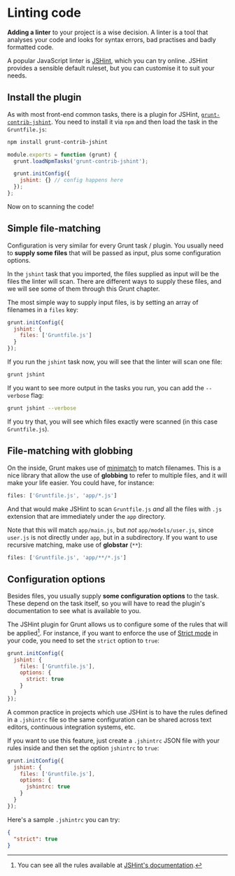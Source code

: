 # Linting code

**Adding a linter** to your project is a wise decision. A linter is a tool that analyses your code and looks for syntax errors, bad practises and badly formatted code.

A popular JavaScript linter is [JSHint](http://www.jshint.com/), which you can try online. JSHint provides a sensible default ruleset, but you can customise it to suit your needs.

## Install the plugin

As with most front-end common tasks, there is a plugin for JSHint, [`grunt-contrib-jshint`](https://github.com/gruntjs/grunt-contrib-jshint). You need to install it via `npm` and then load the task in the `Gruntfile.js`:

```bash
npm install grunt-contrib-jshint
```

```js
module.exports = function (grunt) {
  grunt.loadNpmTasks('grunt-contrib-jshint');

  grunt.initConfig({
    jshint: {} // config happens here
  });
};
```

Now on to scanning the code!

## Simple file-matching

Configuration is very similar for every Grunt task / plugin. You usually need to **supply some files** that will be passed as input, plus some configuration options.

In the `jshint` task that you imported, the files supplied as input will be the files the linter will scan. There are different ways to supply these files, and we will see some of them through this Grunt chapter.

The most simple way to supply input files, is by setting an array of filenames in a `files` key:

```js
grunt.initConfig({
  jshint: {
    files: ['Gruntfile.js']
  }
});
```

If you run the `jshint` task now, you will see that the linter will scan one file:

```bash
grunt jshint
```

If you want to see more output in the tasks you run, you can add the `--verbose` flag: 

```bash
grunt jshint --verbose
```

If you try that, you will see which files exactly were scanned (in this case `Gruntfile.js`).

## File-matching with globbing

On the inside, Grunt makes use of [minimatch](https://github.com/isaacs/minimatch) to match filenames. This is a nice library that allow the use of **globbing** to refer to multiple files, and it will make your life easier. You could have, for instance:

```js
files: ['Gruntfile.js', 'app/*.js']
```

And that would make JSHint to scan `Gruntfile.js` *and* all the files with `.js` extension that are immediately under the `app` directory.

Note that this will match `app/main.js`, but *not* `app/models/user.js`, since `user.js` is not directly under `app`, but in a subdirectory. If you want to use recursive matching, make use of **globstar** (`**`):

```js
files: ['Gruntfile.js', 'app/**/*.js']
```

## Configuration options

Besides files, you usually supply **some configuration options** to the task. These depend on the task itself, so you will have to read the plugin's documentation to see what is available to you.

The JSHint plugin for Grunt allows us to configure some of the rules that will be applied[^rules]. For instance, if you want to enforce the use of [Strict mode](https://developer.mozilla.org/en-US/docs/Web/JavaScript/Reference/Functions_and_function_scope/Strict_mode) in your code, you need to set the `strict` option to `true`:

```js
grunt.initConfig({
  jshint: {
    files: ['Gruntfile.js'],
    options: {
      strict: true
    }
  }
});
```

A common practice in projects which use JSHint is to have the rules defined in a `.jshintrc` file so the same configuration can be shared across text editors, continuous integration systems, etc.

If you want to use this feature, just create a `.jshintrc` JSON file with your rules inside and then set the option `jshintrc` to `true`:

```js
grunt.initConfig({
  jshint: {
    files: ['Gruntfile.js'],
    options: {
      jshintrc: true
    }
  }
});
```

Here's a sample `.jshintrc` you can try:

```json
{
  "strict": true
}
```

[^rules]: You can see all the rules available at [JSHint's documentation](http://www.jshint.com/docs/options/).

[^browser-rule]: This rule will allow the use of global variables available in browsers, like `document` or `FileReader`.

